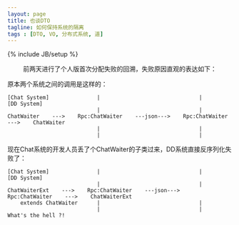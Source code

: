 ```yaml
---
layout: page
title: 也谈DTO
tagline: 如何保持系统的隔离
tags : [DTO, VO, 分布式系统, 道]
---
```

{% include JB/setup %}

&ensp;&emsp;&emsp;前两天进行了个人版首次分配失败的回溯，失败原因直观的表达如下：

原本两个系统之间的调用是这样的：

```
[Chat System]               |                               |                   [DD System]
                            |                               |
ChatWaiter    --->    Rpc:ChatWaiter    ---json--->    Rpc:ChatWaiter    --->    ChatWaiter
                            |                               |
                            |                               |
```    
现在Chat系统的开发人员丢了个ChatWaiter的子类过来，DD系统直接反序列化失败了：

```
[Chat System]               |                               |                   [DD System]
                            |                               |
ChatWaiterExt    --->    Rpc:ChatWaiter    ---json--->    Rpc:ChatWaiter    --->    ChatWaiterExt
    extends ChatWaiter      |                               |        
                            |                               |             What's the hell ?!
```    
